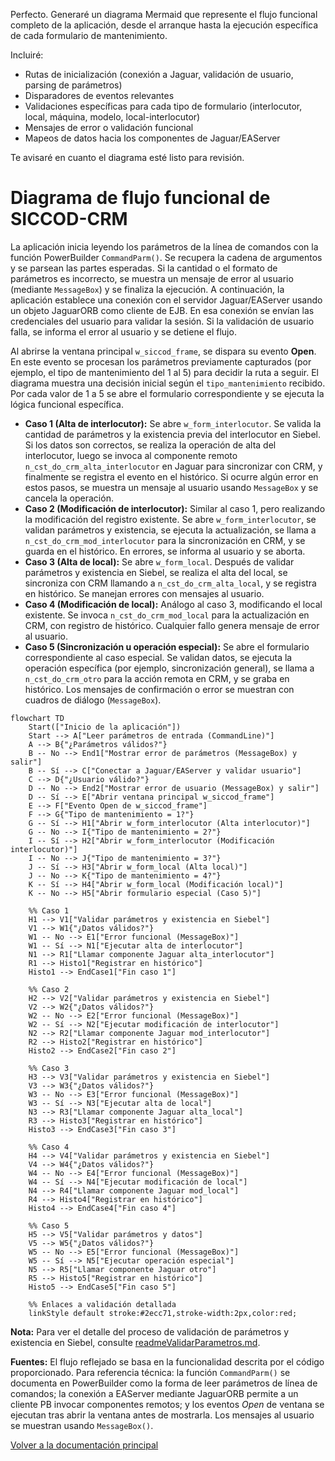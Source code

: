 Perfecto. Generaré un diagrama Mermaid que represente el flujo funcional completo de la aplicación, desde el arranque hasta la ejecución específica de cada formulario de mantenimiento.

Incluiré:

* Rutas de inicialización (conexión a Jaguar, validación de usuario, parsing de parámetros)
* Disparadores de eventos relevantes
* Validaciones específicas para cada tipo de formulario (interlocutor, local, máquina, modelo, local-interlocutor)
* Mensajes de error o validación funcional
* Mapeos de datos hacia los componentes de Jaguar/EAServer

Te avisaré en cuanto el diagrama esté listo para revisión.


# Diagrama de flujo funcional de SICCOD-CRM

La aplicación inicia leyendo los parámetros de la línea de comandos con la función PowerBuilder `CommandParm()`. Se recupera la cadena de argumentos y se parsean las partes esperadas. Si la cantidad o el formato de parámetros es incorrecto, se muestra un mensaje de error al usuario (mediante `MessageBox`) y se finaliza la ejecución. A continuación, la aplicación establece una conexión con el servidor Jaguar/EAServer usando un objeto JaguarORB como cliente de EJB. En esa conexión se envían las credenciales del usuario para validar la sesión. Si la validación de usuario falla, se informa el error al usuario y se detiene el flujo.

Al abrirse la ventana principal `w_siccod_frame`, se dispara su evento **Open**. En este evento se procesan los parámetros previamente capturados (por ejemplo, el tipo de mantenimiento del 1 al 5) para decidir la ruta a seguir. El diagrama muestra una decisión inicial según el `tipo_mantenimiento` recibido. Por cada valor de 1 a 5 se abre el formulario correspondiente y se ejecuta la lógica funcional específica.

* **Caso 1 (Alta de interlocutor):** Se abre `w_form_interlocutor`. Se valida la cantidad de parámetros y la existencia previa del interlocutor en Siebel. Si los datos son correctos, se realiza la operación de alta del interlocutor, luego se invoca al componente remoto `n_cst_do_crm_alta_interlocutor` en Jaguar para sincronizar con CRM, y finalmente se registra el evento en el histórico. Si ocurre algún error en estos pasos, se muestra un mensaje al usuario usando `MessageBox` y se cancela la operación.
* **Caso 2 (Modificación de interlocutor):** Similar al caso 1, pero realizando la modificación del registro existente. Se abre `w_form_interlocutor`, se validan parámetros y existencia, se ejecuta la actualización, se llama a `n_cst_do_crm_mod_interlocutor` para la sincronización en CRM, y se guarda en el histórico. En errores, se informa al usuario y se aborta.
* **Caso 3 (Alta de local):** Se abre `w_form_local`. Después de validar parámetros y existencia en Siebel, se realiza el alta del local, se sincroniza con CRM llamando a `n_cst_do_crm_alta_local`, y se registra en histórico. Se manejan errores con mensajes al usuario.
* **Caso 4 (Modificación de local):** Análogo al caso 3, modificando el local existente. Se invoca `n_cst_do_crm_mod_local` para la actualización en CRM, con registro de histórico. Cualquier fallo genera mensaje de error al usuario.
* **Caso 5 (Sincronización u operación especial):** Se abre el formulario correspondiente al caso especial. Se validan datos, se ejecuta la operación específica (por ejemplo, sincronización general), se llama a `n_cst_do_crm_otro` para la acción remota en CRM, y se graba en histórico. Los mensajes de confirmación o error se muestran con cuadros de diálogo (`MessageBox`).

```mermaid
flowchart TD
    Start(["Inicio de la aplicación"])
    Start --> A["Leer parámetros de entrada (CommandLine)"]
    A --> B{"¿Parámetros válidos?"}
    B -- No --> End1["Mostrar error de parámetros (MessageBox) y salir"]
    B -- Sí --> C["Conectar a Jaguar/EAServer y validar usuario"]
    C --> D{"¿Usuario válido?"}
    D -- No --> End2["Mostrar error de usuario (MessageBox) y salir"]
    D -- Sí --> E["Abrir ventana principal w_siccod_frame"]
    E --> F["Evento Open de w_siccod_frame"]
    F --> G{"Tipo de mantenimiento = 1?"}
    G -- Sí --> H1["Abrir w_form_interlocutor (Alta interlocutor)"]
    G -- No --> I{"Tipo de mantenimiento = 2?"}
    I -- Sí --> H2["Abrir w_form_interlocutor (Modificación interlocutor)"]
    I -- No --> J{"Tipo de mantenimiento = 3?"}
    J -- Sí --> H3["Abrir w_form_local (Alta local)"]
    J -- No --> K{"Tipo de mantenimiento = 4?"}
    K -- Sí --> H4["Abrir w_form_local (Modificación local)"]
    K -- No --> H5["Abrir formulario especial (Caso 5)"]

    %% Caso 1
    H1 --> V1["Validar parámetros y existencia en Siebel"]
    V1 --> W1{"¿Datos válidos?"}
    W1 -- No --> E1["Error funcional (MessageBox)"]
    W1 -- Sí --> N1["Ejecutar alta de interlocutor"]
    N1 --> R1["Llamar componente Jaguar alta_interlocutor"]
    R1 --> Histo1["Registrar en histórico"]
    Histo1 --> EndCase1["Fin caso 1"]

    %% Caso 2
    H2 --> V2["Validar parámetros y existencia en Siebel"]
    V2 --> W2{"¿Datos válidos?"}
    W2 -- No --> E2["Error funcional (MessageBox)"]
    W2 -- Sí --> N2["Ejecutar modificación de interlocutor"]
    N2 --> R2["Llamar componente Jaguar mod_interlocutor"]
    R2 --> Histo2["Registrar en histórico"]
    Histo2 --> EndCase2["Fin caso 2"]

    %% Caso 3
    H3 --> V3["Validar parámetros y existencia en Siebel"]
    V3 --> W3{"¿Datos válidos?"}
    W3 -- No --> E3["Error funcional (MessageBox)"]
    W3 -- Sí --> N3["Ejecutar alta de local"]
    N3 --> R3["Llamar componente Jaguar alta_local"]
    R3 --> Histo3["Registrar en histórico"]
    Histo3 --> EndCase3["Fin caso 3"]

    %% Caso 4
    H4 --> V4["Validar parámetros y existencia en Siebel"]
    V4 --> W4{"¿Datos válidos?"}
    W4 -- No --> E4["Error funcional (MessageBox)"]
    W4 -- Sí --> N4["Ejecutar modificación de local"]
    N4 --> R4["Llamar componente Jaguar mod_local"]
    R4 --> Histo4["Registrar en histórico"]
    Histo4 --> EndCase4["Fin caso 4"]

    %% Caso 5
    H5 --> V5["Validar parámetros y datos"]
    V5 --> W5{"¿Datos válidos?"}
    W5 -- No --> E5["Error funcional (MessageBox)"]
    W5 -- Sí --> N5["Ejecutar operación especial"]
    N5 --> R5["Llamar componente Jaguar otro"]
    R5 --> Histo5["Registrar en histórico"]
    Histo5 --> EndCase5["Fin caso 5"]

    %% Enlaces a validación detallada
    linkStyle default stroke:#2ecc71,stroke-width:2px,color:red;
```

**Nota:** Para ver el detalle del proceso de validación de parámetros y existencia en Siebel, consulte [readmeValidarParametros.md](./readmeValidarParametros.md).

**Fuentes:** El flujo reflejado se basa en la funcionalidad descrita por el código proporcionado. Para referencia técnica: la función `CommandParm()` se documenta en PowerBuilder como la forma de leer parámetros de línea de comandos; la conexión a EAServer mediante JaguarORB permite a un cliente PB invocar componentes remotos; y los eventos *Open* de ventana se ejecutan tras abrir la ventana antes de mostrarla. Los mensajes al usuario se muestran usando `MessageBox()`.

[Volver a la documentación principal](readmeOpenAI.md)
